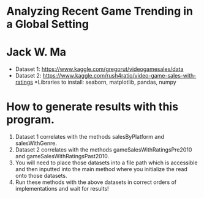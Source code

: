 # Analyzing Recent Game Trending in a Global Setting
# Jack W. Ma

* Dataset 1: 
https://www.kaggle.com/gregorut/videogamesales/data
* Dataset 2:
https://www.kaggle.com/rush4ratio/video-game-sales-with-ratings
*Libraries to install: seaborn, matplotlib, pandas, numpy

# How to generate results with this program.
1. Dataset 1 correlates with the methods salesByPlatform and salesWithGenre. 
2. Dataset 2 correlates with the methods gameSalesWithRatingsPre2010 and gameSalesWithRatingsPast2010.
3. You will need to place those datasets into a file path which is accessible and then inputted into the
main method where you initialize the read onto those datasets.
4. Run these methods with the above datasets in correct orders of implementations and wait for results! 


